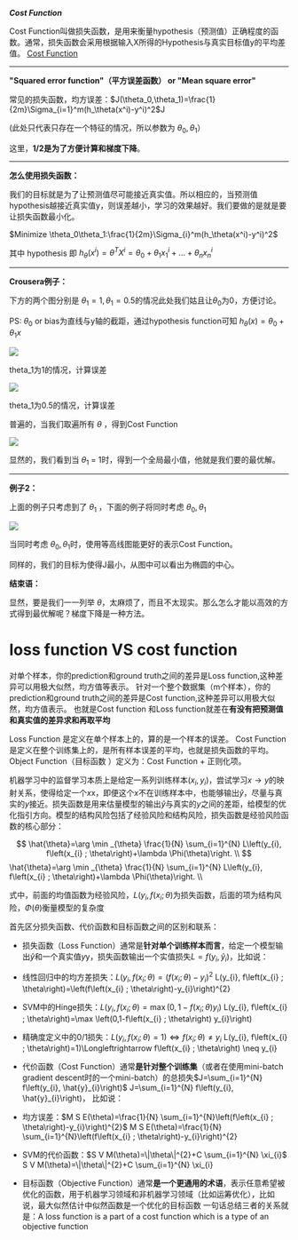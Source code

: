 _**Cost Function**_

Cost Function叫做损失函数，是用来衡量hypothesis（预测值）正确程度的函数。通常，损失函数会采用根据输入X所得的Hypothesis与真实目标值y的平均差值。
[Cost Function ](https://zhuanlan.zhihu.com/p/120350856)

___

**"Squared error function"（平方误差函数） or "Mean square error"**

常见的损失函数，均方误差：$J(\theta_0,\theta_1)=\frac{1}{2m}\Sigma_{i=1}^m(h_\theta(x^i)-y^i)^2$J

(此处只代表只存在一个特征的情况，所以参数为 $\theta_0 , \theta_1$）

这里，**1/2是为了方便计算和梯度下降**。

___

**怎么使用损失函数：**

我们的目标就是为了让预测值尽可能接近真实值。所以相应的，当预测值hypothesis越接近真实值y，则误差越小，学习的效果越好。我们要做的是就是要让损失函数最小化。

$Minimize \theta_0\theta_1:\frac{1}{2m}\Sigma_{i}^m(h_\theta(x^i)-y^i)^2$

其中 hypothesis 即 $h_\theta(x^i)=\theta^TX^i=\theta_0+\theta_1x^i_1+...+\theta_nx_n^i$

___

**Crousera例子：**

下方的两个图分别是 $\theta_1=1 ,\theta_1=0.5$的情况此处我们姑且让$\theta_0$为0，方便讨论。

PS: $\theta_0$ or bias为直线与y轴的截距，通过hypothesis function可知 $h_\theta(x) = \theta_0+\theta_1x$

![](https://pic3.zhimg.com/v2-4587808d92ae5ae370a87e43bc2516b6_b.jpg)

theta\_1为1的情况，计算误差

![](https://pic1.zhimg.com/v2-bfacdf24560baafbe82a96e1a1913250_b.jpg)

theta\_1为0.5的情况，计算误差

普遍的，当我们取遍所有 $\theta$ ，得到Cost Function

![](https://pic3.zhimg.com/v2-68713154d786dce4def59d86f3853c3a_b.jpg)

显然的，我们看到当 $\theta_1$ = 1时，得到一个全局最小值，他就是我们要的最优解。

___

**例子2：**

上面的例子只考虑到了 $\theta_1$ ，下面的例子将同时考虑 $\theta_0,\theta_1$

![](https://pic4.zhimg.com/v2-e1fb7939ebed8003258111d6cab1b3b3_b.jpg)

当同时考虑 $\theta_0,\theta_1$时，使用等高线图能更好的表示Cost Function。

同样的，我们的目标为使得J最小，从图中可以看出为椭圆的中心。

**结束语：**

显然，要是我们一一列举 $\theta$，太麻烦了，而且不太现实。那么怎么才能以高效的方式得到最优解呢？梯度下降是一种方法。

# loss function VS cost function

对单个样本，你的prediction和ground truth之间的差异是Loss function,这种差异可以用极大似然，均方值等表示。
针对一个整个数据集（m个样本），你的prediction和ground truth之间的差异是Cost function,这种差异可以用极大似然，均方值表示。
也就是Cost function 和Loss function就差在**有没有把预测值和真实值的差异求和再取平均**

Loss Function 是定义在单个样本上的，算的是一个样本的误差。
Cost Function 是定义在整个训练集上的，是所有样本误差的平均，也就是损失函数的平均。
Object Function（目标函数 ）定义为：Cost Function + 正则化项。

机器学习中的监督学习本质上是给定一系列训练样本$\left(x_{i}, y_{i}\right)$，尝试学习$x \rightarrow y$的映射关系，使得给定一个$x$x，即便这个$x$不在训练样本中，也能够输出$\hat{y}$，尽量与真实的$y$接近。损失函数是用来估量模型的输出$\hat{y}$与真实的$y$之间的差距，给模型的优化指引方向。模型的结构风险包括了经验风险和结构风险，损失函数是经验风险函数的核心部分：

$$
\hat{\theta}=\arg \min _{\theta} \frac{1}{N} \sum_{i=1}^{N} L\left(y_{i}, f\left(x_{i} ; \theta\right)+\lambda \Phi(\theta)\right. \\
$$\\hat{\\theta}=\\arg \\min \_{\\theta} \\frac{1}{N} \\sum\_{i=1}^{N} L\\left(y\_{i}, f\\left(x\_{i} ; \\theta\\right)+\\lambda \\Phi(\\theta)\\right. \\\\

式中，前面的均值函数为经验风险，$L\left(y_{i}, f\left(x_{i} ; \theta\right)\right.$为损失函数，后面的项为结构风险，$\Phi(\theta)$衡量模型的复杂度

首先区分损失函数、代价函数和目标函数之间的区别和联系：

-   损失函数（Loss Function）通常是**针对单个训练样本而言**，给定一个模型输出$\hat{y}$和一个真实值$y$y，损失函数输出一个实值损失$L=f\left(y_{i}, \hat{y}_{i}\right)$，比如说：

-   线性回归中的均方差损失：$L(y_{i}, f\left(x_{i} ; \theta\right)=\left(f\left(x_{i} ; \theta\right)-y_{i}\right)^{2}$
L(y\_{i}, f\\left(x\_{i} ; \\theta\\right)=\\left(f\\left(x\_{i} ; \\theta\\right)-y\_{i}\\right)^{2}
-   SVM中的Hinge损失：$L(y_{i}, f\left(x_{i} ; \theta\right)=\max \left(0,1-f\left(x_{i} ; \theta\right) y_{i}\right)$
L(y\_{i}, f\\left(x\_{i} ; \\theta\\right)=\\max \\left(0,1-f\\left(x\_{i} ; \\theta\\right) y\_{i}\\right)
-   精确度定义中的0/1损失：$L(y_{i}, f\left(x_{i} ; \theta\right)=1)\Longleftrightarrow f\left(x_{i} ; \theta\right) \neq y_{i}$
L(y\_{i}, f\\left(x\_{i} ; \\theta\\right)=1)\\Longleftrightarrow f\\left(x\_{i} ; \\theta\\right) \\neq y\_{i}


-   代价函数（Cost Function）通常**是针对整个训练集**（或者在使用mini-batch gradient descent时的一个mini-batch）的总损失$J=\sum_{i=1}^{N} f\left(y_{i}, \hat{y}_{i}\right)$
J=\\sum\_{i=1}^{N} f\\left(y\_{i}, \\hat{y}\_{i}\\right)，
 比如说：
-   均方误差：$M S E(\theta)=\frac{1}{N} \sum_{i=1}^{N}\left(f\left(x_{i} ; \theta\right)-y_{i}\right)^{2}$
M S E(\\theta)=\\frac{1}{N} \\sum\_{i=1}^{N}\\left(f\\left(x\_{i} ; \\theta\\right)-y\_{i}\\right)^{2}
-   SVM的代价函数：$S V M(\theta)=\|\theta\|^{2}+C \sum_{i=1}^{N} \xi_{i}$
S V M(\\theta)=\\|\\theta\\|^{2}+C \\sum\_{i=1}^{N} \\xi\_{i}

-   目标函数（Objective Function）通常**是一个更通用的术语**，表示任意希望被优化的函数，用于机器学习领域和非机器学习领域（比如运筹优化），比如说，最大似然估计中似然函数是一个优化的目标函数
一句话总结三者的关系就是：A loss function is a part of a cost function which is a type of an objective function

